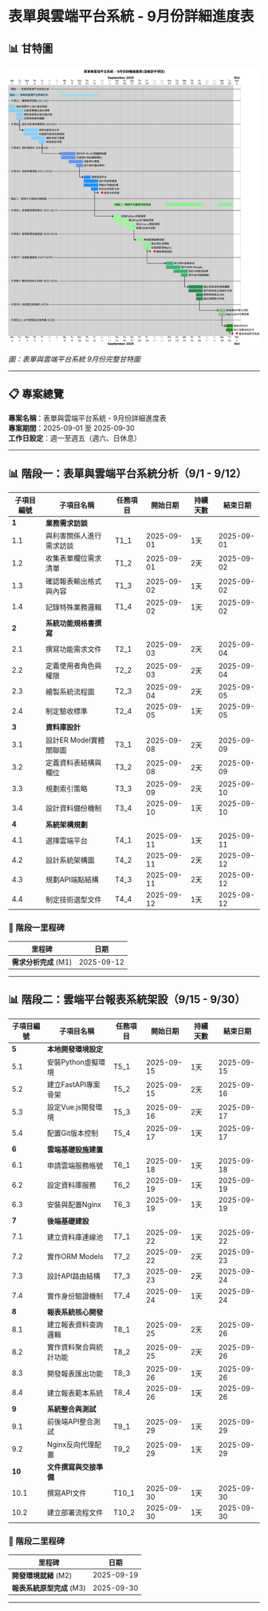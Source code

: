 # 表單與雲端平台系統 - 9月份詳細進度表

## 📊 甘特圖

![專案甘特圖](gantt_in_sep.png)

*圖：表單與雲端平台系統 9月份完整甘特圖*

---

## 📋 專案總覽

**專案名稱**：表單與雲端平台系統 - 9月份詳細進度表  
**專案期間**：2025-09-01 至 2025-09-30  
**工作日設定**：週一至週五（週六、日休息）

---

## 📊 階段一：表單與雲端平台系統分析（9/1 - 9/12）

| 子項目編號 | 子項目名稱 | 任務項目 | 開始日期 | 持續天數 | 結束日期 |
|----------|----------|---------|---------|---------|---------|
| **1** | **業務需求訪談** | | | | |
| 1.1 | 與利害關係人進行需求訪談 | T1_1 | 2025-09-01 | 1天 | 2025-09-01 |
| 1.2 | 收集表單欄位需求清單 | T1_2 | 2025-09-01 | 2天 | 2025-09-02 |
| 1.3 | 確認報表輸出格式與內容 | T1_3 | 2025-09-02 | 1天 | 2025-09-02 |
| 1.4 | 記錄特殊業務邏輯 | T1_4 | 2025-09-02 | 1天 | 2025-09-02 |
| **2** | **系統功能規格書撰寫** | | | | |
| 2.1 | 撰寫功能需求文件 | T2_1 | 2025-09-03 | 2天 | 2025-09-04 |
| 2.2 | 定義使用者角色與權限 | T2_2 | 2025-09-03 | 2天 | 2025-09-04 |
| 2.3 | 繪製系統流程圖 | T2_3 | 2025-09-04 | 2天 | 2025-09-05 |
| 2.4 | 制定驗收標準 | T2_4 | 2025-09-05 | 1天 | 2025-09-05 |
| **3** | **資料庫設計** | | | | |
| 3.1 | 設計ER Model實體關聯圖 | T3_1 | 2025-09-08 | 2天 | 2025-09-09 |
| 3.2 | 定義資料表結構與欄位 | T3_2 | 2025-09-08 | 2天 | 2025-09-09 |
| 3.3 | 規劃索引策略 | T3_3 | 2025-09-09 | 2天 | 2025-09-10 |
| 3.4 | 設計資料備份機制 | T3_4 | 2025-09-10 | 1天 | 2025-09-10 |
| **4** | **系統架構規劃** | | | | |
| 4.1 | 選擇雲端平台 | T4_1 | 2025-09-11 | 1天 | 2025-09-11 |
| 4.2 | 設計系統架構圖 | T4_2 | 2025-09-11 | 2天 | 2025-09-12 |
| 4.3 | 規劃API端點結構 | T4_3 | 2025-09-11 | 2天 | 2025-09-12 |
| 4.4 | 制定技術選型文件 | T4_4 | 2025-09-12 | 1天 | 2025-09-12 |

### 🎯 階段一里程碑

| 里程碑 | 日期 |
|--------|------|
| **需求分析完成** (M1) | 2025-09-12 |

---

## 📊 階段二：雲端平台報表系統架設（9/15 - 9/30）

| 子項目編號 | 子項目名稱 | 任務項目 | 開始日期 | 持續天數 | 結束日期 |
|----------|----------|---------|---------|---------|---------|
| **5** | **本地開發環境設定** | | | | |
| 5.1 | 安裝Python虛擬環境 | T5_1 | 2025-09-15 | 1天 | 2025-09-15 |
| 5.2 | 建立FastAPI專案骨架 | T5_2 | 2025-09-15 | 2天 | 2025-09-16 |
| 5.3 | 設定Vue.js開發環境 | T5_3 | 2025-09-16 | 2天 | 2025-09-17 |
| 5.4 | 配置Git版本控制 | T5_4 | 2025-09-17 | 1天 | 2025-09-17 |
| **6** | **雲端基礎設施建置** | | | | |
| 6.1 | 申請雲端服務帳號 | T6_1 | 2025-09-18 | 1天 | 2025-09-18 |
| 6.2 | 設定資料庫服務 | T6_2 | 2025-09-19 | 1天 | 2025-09-19 |
| 6.3 | 安裝與配置Nginx | T6_3 | 2025-09-19 | 1天 | 2025-09-19 |
| **7** | **後端基礎建設** | | | | |
| 7.1 | 建立資料庫連線池 | T7_1 | 2025-09-22 | 1天 | 2025-09-22 |
| 7.2 | 實作ORM Models | T7_2 | 2025-09-22 | 2天 | 2025-09-23 |
| 7.3 | 設計API路由結構 | T7_3 | 2025-09-23 | 2天 | 2025-09-24 |
| 7.4 | 實作身份驗證機制 | T7_4 | 2025-09-24 | 1天 | 2025-09-24 |
| **8** | **報表系統核心開發** | | | | |
| 8.1 | 建立報表資料查詢邏輯 | T8_1 | 2025-09-25 | 2天 | 2025-09-26 |
| 8.2 | 實作資料聚合與統計功能 | T8_2 | 2025-09-25 | 2天 | 2025-09-26 |
| 8.3 | 開發報表匯出功能 | T8_3 | 2025-09-26 | 1天 | 2025-09-26 |
| 8.4 | 建立報表範本系統 | T8_4 | 2025-09-26 | 1天 | 2025-09-26 |
| **9** | **系統整合與測試** | | | | |
| 9.1 | 前後端API整合測試 | T9_1 | 2025-09-29 | 1天 | 2025-09-29 |
| 9.2 | Nginx反向代理配置 | T9_2 | 2025-09-29 | 1天 | 2025-09-29 |
| **10** | **文件撰寫與交接準備** | | | | |
| 10.1 | 撰寫API文件 | T10_1 | 2025-09-30 | 1天 | 2025-09-30 |
| 10.2 | 建立部署流程文件 | T10_2 | 2025-09-30 | 1天 | 2025-09-30 |

### 🎯 階段二里程碑

| 里程碑 | 日期 |
|--------|------|
| **開發環境就緒** (M2) | 2025-09-19 |
| **報表系統原型完成** (M3) | 2025-09-30 |

---

